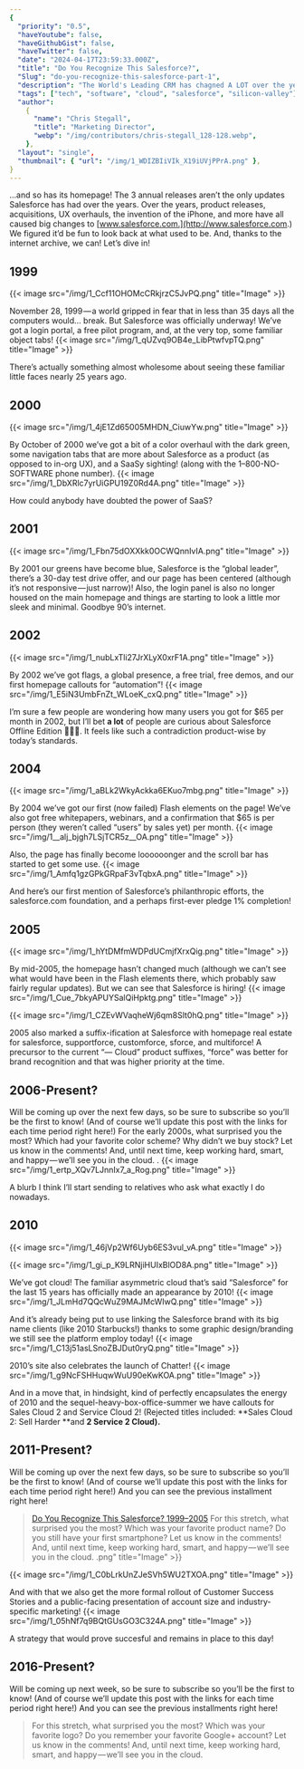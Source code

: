 ```yaml
---
{
  "priority": "0.5",
  "haveYoutube": false,
  "haveGithubGist": false,
  "haveTwitter": false,
  "date": "2024-04-17T23:59:33.000Z",
  "title": "Do You Recognize This Salesforce?",
  "Slug": "do-you-recognize-this-salesforce-part-1",
  "description": "The World's Leading CRM has chagned A LOT over the years...",
  "tags": ["tech", "software", "cloud", "salesforce", "silicon-valley"],
  "author":
    {
      "name": "Chris Stegall",
      "title": "Marketing Director",
      "webp": "/img/contributors/chris-stegall_128-128.webp",
    },
  "layout": "single",
  "thumbnail": { "url": "/img/1_WDIZBIiVIk_X19iUVjPPrA.png" },
}
---
```


…and so has its homepage! The 3 annual releases aren’t the only updates Salesforce has had over the years. Over the years, product releases, acquisitions, UX overhauls, the invention of the iPhone, and more have all caused big changes to [www.salesforce.com.](http://www.salesforce.com.) We figured it’d be fun to look back at what used to be. And, thanks to the internet archive, we can!
Let’s dive in!

## 1999

{{< image src="/img/1_Ccf11OHOMcCRkjrzC5JvPQ.png" title="Image" >}}

November 28, 1999 — a world gripped in fear that in less than 35 days all the computers would… break. But Salesforce was officially underway! We’ve got a login portal, a free pilot program, and, at the very top, some familiar object tabs!
{{< image src="/img/1_qUZvq9OB4e_LibPtwfvpTQ.png" title="Image" >}}

There’s actually something almost wholesome about seeing these familiar little faces nearly 25 years ago.

## 2000

{{< image src="/img/1_4jE1Zd65005MHDN_CiuwYw.png" title="Image" >}}

By October of 2000 we’ve got a bit of a color overhaul with the dark green, some navigation tabs that are more about Salesforce as a product (as opposed to in-org UX), and a SaaSy sighting! (along with the 1–800-NO-SOFTWARE phone number).
{{< image src="/img/1_DbXRlc7yrUiGPU19Z0Rd4A.png" title="Image" >}}

How could anybody have doubted the power of SaaS?

## 2001

{{< image src="/img/1_Fbn75dOXXkk0OCWQnnIvIA.png" title="Image" >}}

By 2001 our greens have become blue, Salesforce is the “global leader”, there’s a 30-day test drive offer, and our page has been centered (although it’s not responsive — just narrow)!
Also, the login panel is also no longer housed on the main homepage and things are starting to look a little mor sleek and minimal. Goodbye 90’s internet.

## 2002

{{< image src="/img/1_nubLxTli27JrXLyX0xrF1A.png" title="Image" >}}

By 2002 we’ve got flags, a global presence, a free trial, free demos, and our first homepage callouts for “automation”!
{{< image src="/img/1_E5iN3UmbFnZt_WLoeK_cxQ.png" title="Image" >}}

I’m sure a few people are wondering how many users you got for $65 per month in 2002, but I’ll bet <strong>a lot</strong> of people are curious about Salesforce Offline Edition 👀👀👀. It feels like such a contradiction product-wise by today’s standards.

## 2004

{{< image src="/img/1_aBLk2WkyAckka6EKuo7mbg.png" title="Image" >}}

By 2004 we’ve got our first (now failed) Flash elements on the page! We’ve also got free whitepapers, webinars, and a confirmation that $65 is per person (they weren’t called “users” by sales yet) per month.
{{< image src="/img/1__alj_bjgh7LSjTCR5z__OA.png" title="Image" >}}

Also, the page has finally become loooooonger and the scroll bar has started to get some use.
{{< image src="/img/1_Amfq1gzGPkGRpaF3vTqbxA.png" title="Image" >}}

And here’s our first mention of Salesforce’s philanthropic efforts, the salesforce.com foundation, and a perhaps first-ever pledge 1% completion!

## 2005

{{< image src="/img/1_hYtDMfmWDPdUCmjfXrxQig.png" title="Image" >}}

By mid-2005, the homepage hasn’t changed much (although we can’t see what would have been in the Flash elements there, which probably saw fairly regular updates). But we can see that Salesforce is hiring!
{{< image src="/img/1_Cue_7bkyAPUYSalQiHpktg.png" title="Image" >}}

{{< image src="/img/1_CZEvWVaqheWj6qm8Slt0hQ.png" title="Image" >}}

2005 also marked a suffix-ification at Salesforce with homepage real estate for salesforce, supportforce, customforce, sforce, and multiforce! A precursor to the current “— Cloud” product suffixes, “force” was better for brand recognition and that was higher priority at the time.

## 2006-Present?

Will be coming up over the next few days, so be sure to subscribe so you’ll be the first to know! (And of course we’ll update this post with the links for each time period right here!)
For the early 2000s, what surprised you the most? Which had your favorite color scheme? Why didn’t we buy stock? Let us know in the comments!
And, until next time, keep working hard, smart, and happy — we’ll see you in the cloud.
.
{{< image src="/img/1_ertp_XQv7LJnnIx7_a_Rog.png" title="Image" >}}

A blurb I think I’ll start sending to relatives who ask what exactly I do nowadays.

## 2010

{{< image src="/img/1_46jVp2Wf6Uyb6ES3vul_vA.png" title="Image" >}}

{{< image src="/img/1_gi_p_K9LRNjiHUIxBlOD8A.png" title="Image" >}}

We’ve got cloud! The familiar asymmetric cloud that’s said “Salesforce” for the last 15 years has officially made an appearance by 2010!
{{< image src="/img/1_JLmHd7QQcWuZ9MAJMcWIwQ.png" title="Image" >}}

And it’s already being put to use linking the Salesforce brand with its big name clients (like 2010 Starbucks!) thanks to some graphic design/branding we still see the platform employ today!
{{< image src="/img/1_C13j51asLSnoZBJDut0ryQ.png" title="Image" >}}

2010’s site also celebrates the launch of Chatter!
{{< image src="/img/1_g9NcFSHHuqwWuU90eKwKOA.png" title="Image" >}}

And in a move that, in hindsight, kind of perfectly encapsulates the energy of 2010 and the sequel-heavy-box-office-summer we have callouts for Sales Cloud 2 and Service Cloud 2! (Rejected titles included: **Sales Cloud 2: Sell Harder **and **2 Service 2 Cloud).**

## 2011-Present?

Will be coming up over the next few days, so be sure to subscribe so you’ll be the first to know! (And of course we’ll update this post with the links for each time period right here!)
And you can see the previous installment right here!

> [Do You Recognize This Salesforce? 1999–2005](https://medium.com/creme-de-la-crm/do-you-recognize-this-salesforce-d86565486686)
> For this stretch, what surprised you the most? Which was your favorite product name? Do you still have your first smartphone? Let us know in the comments!
> And, until next time, keep working hard, smart, and happy — we’ll see you in the cloud.
> .png" title="Image" >}}

{{< image src="/img/1_C0bLrkUnZJeSVh5WU2TXOA.png" title="Image" >}}

And with that we also get the more formal rollout of Customer Success Stories and a public-facing presentation of account size and industry-specific marketing!
{{< image src="/img/1_05hNf7q9BQtGUsGO3C324A.png" title="Image" >}}

A strategy that would prove succesful and remains in place to this day!

## 2016-Present?

Will be coming up next week, so be sure to subscribe so you’ll be the first to know! (And of course we’ll update this post with the links for each time period right here!)
And you can see the previous installments right here!

> [](https://medium.com/creme-de-la-crm/do-you-recognize-this-salesforce-d86565486686)

> [](https://medium.com/creme-de-la-crm/do-you-recognize-this-salesforce-8a149fd84b4b)
> For this stretch, what surprised you the most? Which was your favorite logo? Do you remember your favorite Google+ account? Let us know in the comments!
> And, until next time, keep working hard, smart, and happy — we’ll see you in the cloud.
